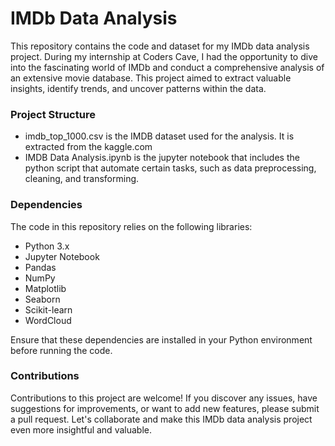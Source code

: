 # IMDb Data Analysis
This repository contains the code and dataset for my IMDb data analysis project. During my internship at Coders Cave, I had the opportunity to dive into the fascinating world of IMDb and conduct a comprehensive analysis of an extensive movie database. This project aimed to extract valuable insights, identify trends, and uncover patterns within the data.
### Project Structure
* imdb_top_1000.csv is the IMDB dataset used for the analysis. It is extracted from the kaggle.com
* IMDB Data Analysis.ipynb is the jupyter notebook that includes the python script that automate certain tasks, such as data preprocessing, cleaning, and transforming.
### Dependencies
The code in this repository relies on the following libraries:
* Python 3.x
* Jupyter Notebook
* Pandas
* NumPy
* Matplotlib
* Seaborn
* Scikit-learn
* WordCloud
  
Ensure that these dependencies are installed in your Python environment before running the code.
### Contributions
Contributions to this project are welcome! If you discover any issues, have suggestions for improvements, or want to add new features, please submit a pull request. Let's collaborate and make this IMDb data analysis project even more insightful and valuable.
